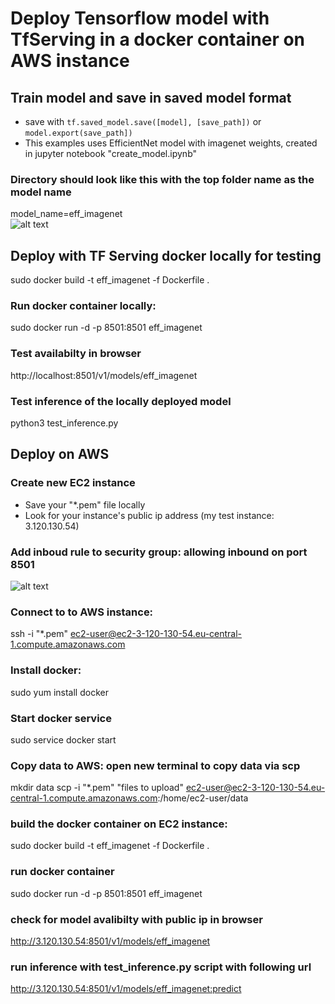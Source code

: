 # Deploy Tensorflow model with TfServing in a docker container on AWS instance

## Train model and save in saved model format
* save with `tf.saved_model.save([model], [save_path])` or `model.export(save_path])`
* This examples uses EfficientNet model with imagenet weights, created in jupyter notebook "create_model.ipynb"

### Directory should look like this with the top folder name as the model name
model_name=eff_imagenet\
![alt text](https://github.com/HenHar/tfServing-inference-flutter/blob/main/images/required_structure.png?raw=true)

## Deploy with TF Serving docker locally for testing
sudo docker build -t eff_imagenet -f Dockerfile .

### Run docker container locally:
sudo docker run -d -p 8501:8501 eff_imagenet

### Test availabilty in browser
http://localhost:8501/v1/models/eff_imagenet

### Test inference of the locally deployed model 
python3 test_inference.py

## Deploy on AWS
### Create new EC2 instance 
* Save your "*.pem" file locally
* Look for your instance's public ip address (my test instance: 3.120.130.54)

### Add inboud rule to security group: allowing inbound on port 8501
![alt text](https://github.com/HenHar/tfServing-inference-flutter/blob/main/images/security_group.png?raw=true)

### Connect to to AWS instance:
ssh -i "*.pem" ec2-user@ec2-3-120-130-54.eu-central-1.compute.amazonaws.com

### Install docker:
sudo yum install docker

### Start docker service
sudo service docker start

### Copy data to AWS: open new terminal to copy data via scp
mkdir data
scp -i "*.pem" "files to upload" ec2-user@ec2-3-120-130-54.eu-central-1.compute.amazonaws.com:/home/ec2-user/data

### build the docker container on EC2 instance:
sudo docker build -t eff_imagenet -f Dockerfile .

### run docker container
sudo docker run -d -p 8501:8501 eff_imagenet

### check for model avalibilty with public ip in browser
http://3.120.130.54:8501/v1/models/eff_imagenet

### run inference with test_inference.py script with following url
http://3.120.130.54:8501/v1/models/eff_imagenet:predict



